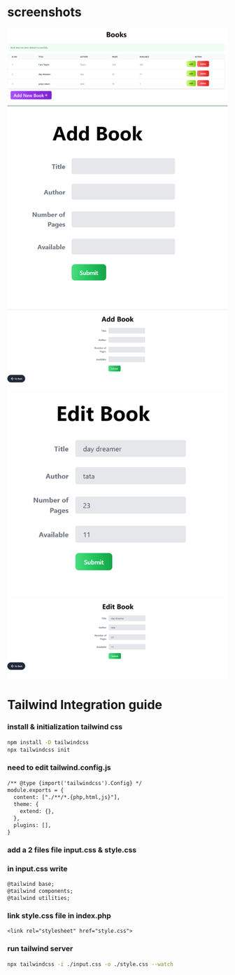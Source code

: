 
# screenshots
<!-- ![Alt text](/posts/path/to/img.jpg "Optional title") -->
![home](./readme%20images/home.png "Home Page")
![add new book](./readme%20images/add_book1.png "Add New Book")
![new](./readme%20images/add_book2.png "Add New Book Page")
![update](./readme%20images/update_book1.png "Edit Book Page")
![update](./readme%20images/update_book2.png "Edit Book Page")
# Tailwind Integration guide

### install & initialization tailwind css
```bash
npm install -D tailwindcss
npx tailwindcss init
```
### need to edit tailwind.config.js
```code
/** @type {import('tailwindcss').Config} */
module.exports = {
  content: ["./**/*.{php,html,js}"],
  theme: {
    extend: {},
  },
  plugins: [],
}
```

### add a 2 files file input.css & style.css
### in input.css write
```code
@tailwind base;
@tailwind components;
@tailwind utilities;
```

### link style.css file in index.php
```code
<link rel="stylesheet" href="style.css">
```

### run tailwind server
```bash
npx tailwindcss -i ./input.css -o ./style.css --watch
```

